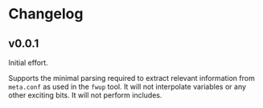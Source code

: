 # Changelog

## v0.0.1

Initial effort.

Supports the minimal parsing required to extract relevant information from `meta.conf` as used in the `fwup` tool. It will not interpolate variables or any other exciting bits. It will not perform includes.